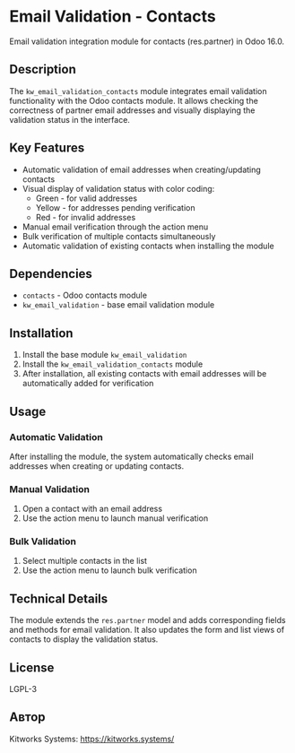 # Email Validation - Contacts

Email validation integration module for contacts (res.partner) in Odoo 16.0.

## Description

The `kw_email_validation_contacts` module integrates email validation functionality with the Odoo contacts module. It allows checking the correctness of partner email addresses and visually displaying the validation status in the interface.

## Key Features

- Automatic validation of email addresses when creating/updating contacts
- Visual display of validation status with color coding:
  - Green - for valid addresses
  - Yellow - for addresses pending verification
  - Red - for invalid addresses
- Manual email verification through the action menu
- Bulk verification of multiple contacts simultaneously
- Automatic validation of existing contacts when installing the module

## Dependencies

- `contacts` - Odoo contacts module
- `kw_email_validation` - base email validation module

## Installation

1. Install the base module `kw_email_validation`
2. Install the `kw_email_validation_contacts` module
3. After installation, all existing contacts with email addresses will be automatically added for verification

## Usage

### Automatic Validation

After installing the module, the system automatically checks email addresses when creating or updating contacts.

### Manual Validation

1. Open a contact with an email address
2. Use the action menu to launch manual verification

### Bulk Validation

1. Select multiple contacts in the list
2. Use the action menu to launch bulk verification

## Technical Details

The module extends the `res.partner` model and adds corresponding fields and methods for email validation. It also updates the form and list views of contacts to display the validation status.

## License

LGPL-3

## Автор

Kitworks Systems: https://kitworks.systems/
